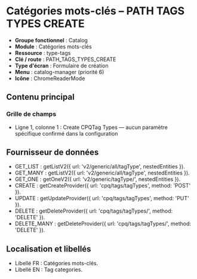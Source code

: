# Catégories mots-clés – PATH TAGS TYPES CREATE

- **Groupe fonctionnel** : Catalog
- **Module** : Catégories mots-clés
- **Ressource** : type-tags
- **Clé / route** : PATH_TAGS_TYPES_CREATE
- **Type d'écran** : Formulaire de création
- **Menu** : catalog-manager (priorité 6)
- **Icône** : ChromeReaderMode

## Contenu principal
### Grille de champs
- Ligne 1, colonne 1 : Create CPQTag Types — aucun paramètre spécifique confirmé dans la configuration

## Fournisseur de données
- GET_LIST : getListV2({
  url: 'v2/generic/all/tagType',
  nestedEntities
}).
- GET_MANY : getListV2({
  url: 'v2/generic/all/tagType',
  nestedEntities
}).
- GET_ONE : getOneV2({
  url: 'v2/generic/tagType/',
  nestedEntities
}).
- CREATE : getCreateProvider({
  url: 'cpq/tags/tagTypes',
  method: 'POST'
}).
- UPDATE : getUpdateProvider({
  url: 'cpq/tags/tagTypes',
  method: 'PUT'
}).
- DELETE : getDeleteProvider({
  url: 'cpq/tags/tagTypes/',
  method: 'DELETE'
}).
- DELETE_MANY : getDeleteProvider({
  url: 'cpq/tags/tagTypes/',
  method: 'DELETE'
}).

## Localisation et libellés
- Libellé FR : Catégories mots-clés.
- Libellé EN : Tag categories.